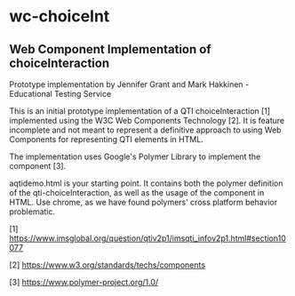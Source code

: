 # wc-choiceInt
## Web Component Implementation of choiceInteraction

Prototype implementation by Jennifer Grant and Mark Hakkinen - Educational Testing Service

This is an initial prototype implementation of a QTI choiceInteraction [1] implemented using the W3C Web Components Technology [2].  It is feature incomplete and not meant to represent a definitive approach to using Web Components for representing QTI elements in HTML.

The implementation uses Google's Polymer Library to implement the component [3].

aqtidemo.html is your starting point.  It contains both the polymer definition of the qti-choiceInteraction, as well as the usage of the component in HTML.  Use chrome, as we have found polymers' cross platform behavior problematic.

[1] https://www.imsglobal.org/question/qtiv2p1/imsqti_infov2p1.html#section10077

[2] https://www.w3.org/standards/techs/components

[3] https://www.polymer-project.org/1.0/
